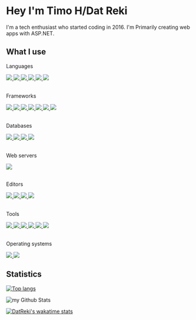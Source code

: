 # Hey I'm Timo H/Dat Reki
I'm a tech enthusiast who started coding in 2016. I'm Primarily creating web apps with ASP.NET.

## What I use
Languages
<div float="left">
    <a href="https://learn.microsoft.com/en-us/dotnet/csharp/">
        <img src="https://img.shields.io/badge/c%23-%23239120.svg?style=for-the-badge&logo=c-sharp&logoColor=white">
    </a>
    <a href="https://html.spec.whatwg.org/multipage/">
        <img src="https://img.shields.io/badge/html5-%23E34F26.svg?style=for-the-badge&logo=html5&logoColor=white">
    </a>
    <a href="https://www.w3.org/TR/CSS/#css">
        <img src="https://img.shields.io/badge/css3-%231572B6.svg?style=for-the-badge&logo=css3&logoColor=white">
    </a>
    <a href="https://developer.mozilla.org/en-US/docs/Web/JavaScript">
        <img src="https://img.shields.io/badge/javascript-%23323330.svg?style=for-the-badge&logo=javascript&logoColor=%23F7DF1E">
    </a>
    <a href="https://www.python.org/">
        <img src="https://img.shields.io/badge/python-3670A0?style=for-the-badge&logo=python&logoColor=ffdd54">
    </a>
    <a href="https://learn.microsoft.com/nl-nl/dotnet/visual-basic/">
        <img src="https://img.shields.io/static/v1?style=for-the-badge&message=Visual+Basic&color=512BD4&logo=Visual+Basic&logoColor=FFFFFF&label=">
    </a>
</div>
<br>

Frameworks
<div float="left">
    <a href="https://dotnet.microsoft.com/en-us/">
        <img src="https://img.shields.io/badge/.NET-5C2D91?style=for-the-badge&logo=.net&logoColor=white" />
    </a>
    <a href="https://getuikit.com/">
        <img src="https://img.shields.io/static/v1?style=for-the-badge&message=UIkit&color=2396F3&logo=UIkit&logoColor=FFFFFF&label=">
    </a>
    <a href="https://getbootstrap.com/">
        <img src="https://img.shields.io/badge/bootstrap-%238511FA.svg?style=for-the-badge&logo=bootstrap&logoColor=white">
    </a>
    <a href="https://jquery.com/">
        <img src="https://img.shields.io/badge/jquery-%230769AD.svg?style=for-the-badge&logo=jquery&logoColor=white">
    </a>
    <a href="https://nuxt.com/">
        <img src="https://img.shields.io/badge/Nuxt-002E3B?style=for-the-badge&logo=nuxtdotjs&logoColor=#00DC82">
    </a>
    <a href="https://react.dev/a">
        <img src="https://img.shields.io/badge/react-%2320232a.svg?style=for-the-badge&logo=react&logoColor=%2361DAFB">
    </a>
    <a href="https://sass-lang.com/">
        <img src="https://img.shields.io/badge/SASS-hotpink.svg?style=for-the-badge&logo=SASS&logoColor=white">
    </a>
</div>
<br>


Databases
<div float="left">
    <a href="https://www.postgresql.org/">
        <img src="https://img.shields.io/badge/PostgreSQL-316192?style=for-the-badge&logo=postgresql&logoColor=white">
    </a>
    <a href="https://www.sqlite.org/index.html">
        <img src="https://img.shields.io/badge/SQLite-07405E?style=for-the-badge&logo=sqlite&logoColor=white">
    </a>
    <a href="https://www.microsoft.com/en-us/sql-server">
        <img src="https://img.shields.io/badge/Microsoft%20SQL%20Server-CC2927?style=for-the-badge&logo=microsoft%20sql%20server&logoColor=white">
    </a>
    <a href="https://www.mysql.com/">
        <img src="https://img.shields.io/badge/MySQL-4479A1?style=for-the-badge&logo=mysql&logoColor=white">
    </a>
</div>
<br>

Web servers
<div float="left">
    <a href="https://nginx.org/">
        <img src="https://img.shields.io/badge/Nginx-009639?style=for-the-badge&logo=nginx&logoColor=white">
    </a>
</div>
<br>

Editors
<div float="left">
    <a href="https://visualstudio.microsoft.com/">
        <img src="https://img.shields.io/badge/Visual_Studio-5C2D91?style=for-the-badge&logo=visual%20studio&logoColor=white">
    </a>
    <a href="https://code.visualstudio.com/">
        <img src="https://img.shields.io/badge/Visual_Studio_Code-0078D4?style=for-the-badge&logo=visual%20studio%20code&logoColor=white">
    </a>
    <a href="https://www.jetbrains.com/pycharm/">
        <img src="https://img.shields.io/badge/PyCharm-000000.svg?&style=for-the-badge&logo=PyCharm&logoColor=white">
    </a>
    <a href="https://notepad-plus-plus.org/">
        <img src="https://img.shields.io/badge/Notepad++-90E59A.svg?style=for-the-badge&logo=notepad%2B%2B&logoColor=black">
    </a>
</div>
<br>


Tools
<div float="left">
    <a href="https://git-scm.com/">
        <img src="https://img.shields.io/badge/GIT-E44C30?style=for-the-badge&logo=git&logoColor=white">
    </a>
    <a href="https://www.postman.com/">
        <img src="https://img.shields.io/badge/Postman-FF6C37?style=for-the-badge&logo=Postman&logoColor=white">
    </a>
    <a href="https://www.sourcetreeapp.com/">
        <img src="https://img.shields.io/static/v1?style=for-the-badge&message=Sourcetree&color=0052CC&logo=Sourcetree&logoColor=FFFFFF&label=">
    </a>
    <a href="https://www.figma.com/">
        <img src="https://img.shields.io/static/v1?style=for-the-badge&message=Figma&color=F24E1E&logo=Figma&logoColor=FFFFFF&label=">
    </a>
    <a href="https://www.adobe.com/products/photoshop.html">
        <img src="https://img.shields.io/static/v1?style=for-the-badge&message=Adobe+Photoshop&color=31A8FF&logo=Adobe+Photoshop&logoColor=FFFFFF&label=">
    </a>
    <a href="https://www.gimp.org/">
        <img src="https://img.shields.io/static/v1?style=for-the-badge&message=GIMP&color=5C5543&logo=GIMP&logoColor=FFFFFF&label=">
    </a>
</div>
<br>

Operating systems
<div float="left">
    <a href="https://www.microsoft.com/en-us/windows">
        <img src="https://img.shields.io/static/v1?style=for-the-badge&message=Windows&color=0078D4&logo=Windows&logoColor=FFFFFF&label=">
    </a>
    <a href="https://kernel.org/">
        <img src="https://img.shields.io/static/v1?style=for-the-badge&message=Linux&color=222222&logo=Linux&logoColor=FCC624&label=">
    </a>
</div>

## Statistics 
[![Top langs](https://github-readme-stats.vercel.app/api/top-langs/?username=DatReki&layout=compact&show_icons=true&theme=dracula)](https://github.com/DatReki)

![my Github Stats](https://github-readme-stats.vercel.app/api?username=DatReki&count_private=true&show_icons=true&theme=dracula)

[![DatReki's wakatime stats](https://github-readme-stats.vercel.app/api/wakatime?username=TimoHalofan&show_icons=true&theme=dracula)](https://wakatime.com/@TimoHalofan)
